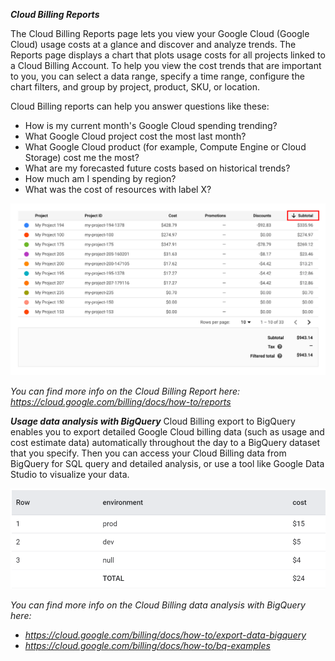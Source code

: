 ***Cloud Billing Reports***

The Cloud Billing Reports page lets you view your Google Cloud (Google Cloud) usage costs at a glance and discover and analyze trends. The Reports page displays a chart that plots usage costs for all projects linked to a Cloud Billing Account. To help you view the cost trends that are important to you, you can select a data range, specify a time range, configure the chart filters, and group by project, product, SKU, or location.

Cloud Billing reports can help you answer questions like these:

- How is my current month's Google Cloud spending trending? 
- What Google Cloud project cost the most last month? 
- What Google Cloud product (for example, Compute Engine or Cloud Storage) cost me the most? 
- What are my forecasted future costs based on historical trends? 
- How much am I spending by region? 
- What was the cost of resources with label X?

![Image of GCP Hierarchy](../../img/billing-reports6.png)

*You can find more info on the Cloud Billing Report here: https://cloud.google.com/billing/docs/how-to/reports* 

***Usage data analysis with BigQuery***
Cloud Billing export to BigQuery enables you to export detailed Google Cloud billing data (such as usage and cost estimate data) automatically throughout the day to a BigQuery dataset that you specify. Then you can access your Cloud Billing data from BigQuery for SQL query and detailed analysis, or use a tool like Google Data Studio to visualize your data. 

![Image of GCP Hierarchy](../../img/billing3.png)

*You can find more info on the Cloud Billing data analysis with BigQuery here:* 
- *https://cloud.google.com/billing/docs/how-to/export-data-bigquery*
- *https://cloud.google.com/billing/docs/how-to/bq-examples* 
